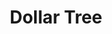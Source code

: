 ---
title: "Dollar Tree"
url: /centreville/dollar-tree-westfields-boulevard/
shop: variety store
---